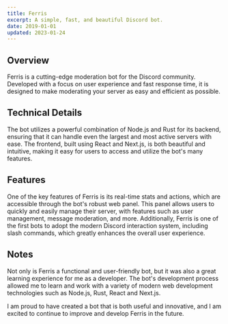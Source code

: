 ```yaml
---
title: Ferris
excerpt: A simple, fast, and beautiful Discord bot.
date: 2019-01-01
updated: 2023-01-24
---
```


## Overview

Ferris is a cutting-edge moderation bot for the Discord community. Developed with a focus on user experience and fast response time, it is designed to make moderating your server as easy and efficient as possible.

## Technical Details

The bot utilizes a powerful combination of Node.js and Rust for its backend, ensuring that it can handle even the largest and most active servers with ease. The frontend, built using React and Next.js, is both beautiful and intuitive, making it easy for users to access and utilize the bot's many features.

## Features

One of the key features of Ferris is its real-time stats and actions, which are accessible through the bot's robust web panel. This panel allows users to quickly and easily manage their server, with features such as user management, message moderation, and more. Additionally, Ferris is one of the first bots to adopt the modern Discord interaction system, including slash commands, which greatly enhances the overall user experience.

## Notes

Not only is Ferris a functional and user-friendly bot, but it was also a great learning experience for me as a developer. The bot's development process allowed me to learn and work with a variety of modern web development technologies such as Node.js, Rust, React and Next.js.

I am proud to have created a bot that is both useful and innovative, and I am excited to continue to improve and develop Ferris in the future.

